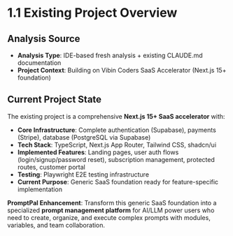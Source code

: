 # 1.1 Existing Project Overview

## Analysis Source
- **Analysis Type**: IDE-based fresh analysis + existing CLAUDE.md documentation
- **Project Context**: Building on Vibin Coders SaaS Accelerator (Next.js 15+ foundation)

## Current Project State

The existing project is a comprehensive **Next.js 15+ SaaS accelerator** with:

- **Core Infrastructure**: Complete authentication (Supabase), payments (Stripe), database (PostgreSQL via Supabase)
- **Tech Stack**: TypeScript, Next.js App Router, Tailwind CSS, shadcn/ui
- **Implemented Features**: Landing pages, user auth flows (login/signup/password reset), subscription management, protected routes, customer portal
- **Testing**: Playwright E2E testing infrastructure
- **Current Purpose**: Generic SaaS foundation ready for feature-specific implementation

**PromptPal Enhancement**: Transform this generic SaaS foundation into a specialized **prompt management platform** for AI/LLM power users who need to create, organize, and execute complex prompts with modules, variables, and team collaboration.
